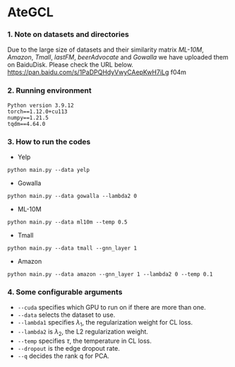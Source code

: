 # AteGCL
### 1. Note on datasets and directories

Due to the large size of datasets and their similarity matrix *ML-10M*, *Amazon*, *Tmall*, *lastFM*, *beerAdvocate* and *Gowalla* we have uploaded them on BaiduDisk. Please check the URL below.
https://pan.baidu.com/s/1PaDPQHdyVwyCAepKwH7iLg f04m

### 2. Running environment

```
Python version 3.9.12
torch==1.12.0+cu113
numpy==1.21.5
tqdm==4.64.0
```

### 3. How to run the codes

* Yelp

```
python main.py --data yelp
```

* Gowalla

```
python main.py --data gowalla --lambda2 0
```

* ML-10M

```
python main.py --data ml10m --temp 0.5
```

* Tmall

```
python main.py --data tmall --gnn_layer 1
```

* Amazon

```
python main.py --data amazon --gnn_layer 1 --lambda2 0 --temp 0.1
```

### 4. Some configurable arguments

* `--cuda` specifies which GPU to run on if there are more than one.
* `--data` selects the dataset to use.
* `--lambda1` specifies $\lambda_1$, the regularization weight for CL loss.
* `--lambda2` is $\lambda_2$, the L2 regularization weight.
* `--temp` specifies $\tau$, the temperature in CL loss.
* `--dropout` is the edge dropout rate.
* `--q` decides the rank q for PCA.
